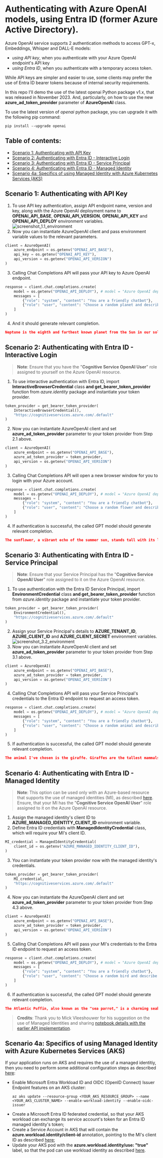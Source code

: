 # Authenticating with Azure OpenAI models, using Entra ID (former Azure Active Directory).

Azure OpenAI service supports 2 authentication methods to access GPT-x, Embeddings, Whisper and DALL-E models:
- _using API key_, when you authenticate with your Azure OpenAI endpoint's API key
- _using Entra ID_, when you authenticate with a temporary access token.

While API keys are simpler and easier to use, some clients may prefer the use of Entra ID bearer tokens because of internal security requirements.

In this repo I'll demo the use of the latest openai Python package v1.x, that was released in November 2023. And, particularly, on how to use the new **azure_ad_token_provider** parameter of **AzureOpenAI** class.

To use the latest version of *openai* python package, you can upgrade it with the following pip command:
```
pip install --upgrade openai
```

## Table of contents:
- [Scenario 1: Authenticating with API Key](https://github.com/LazaUK/AOAI-EntraIDAuth-SDKv1/tree/main#scenario-1-authenticating-with-api-key)
- [Scenario 2: Authenticating with Entra ID - Interactive Login](https://github.com/LazaUK/AOAI-EntraIDAuth-SDKv1/tree/main#scenario-2-authenticating-with-entra-id---interactive-login)
- [Scenario 3: Authenticating with Entra ID - Service Principal](https://github.com/LazaUK/AOAI-EntraIDAuth-SDKv1/tree/main#scenario-3-authenticating-with-entra-id---service-principal)
- [Scenario 4: Authenticating with Entra ID - Managed Identity](https://github.com/LazaUK/AOAI-EntraIDAuth-SDKv1/tree/main#scenario-4-authenticating-with-entra-id---managed-identity)
- [Scenario 4a: Specifics of using Managed Identity with Azure Kubernetes Services (AKS)](https://github.com/LazaUK/AOAI-EntraIDAuth-SDKv1/tree/main#scenario-4a-specifics-of-using-managed-identity-with-azure-kubernetes-services-aks)

## Scenario 1: Authenticating with API Key
1. To use API key authentication, assign API endpoint name, version and key, along with the Azure OpenAI deployment name to **OPENAI_API_BASE**, **OPENAI_API_VERSION**, **OPENAI_API_KEY** and **OPENAI_API_DEPLOY** environment variables.
![screenshot_1.1_environment](images/api_1_environment.png)
2. Now you can instantiate AzureOpenAI client and pass environment variable values to the relevant parameters.
``` Python
client = AzureOpenAI(
    azure_endpoint = os.getenv("OPENAI_API_BASE"),
    api_key = os.getenv("OPENAI_API_KEY"),
    api_version = os.getenv("OPENAI_API_VERSION")
)
```
3. Calling Chat Completions API will pass your API key to Azure OpenAI endpoint.
``` Python
response = client.chat.completions.create(
    model = os.getenv("OPENAI_API_DEPLOY"), # model = "Azure OpenAI deployment name".
    messages = [
        {"role": "system", "content": "You are a friendly chatbot"},
        {"role": "user", "content": "Choose a random planet and describe it to me in 3 sentences."}
    ]
)
```
4. And it should generate relevant completion.
``` JSON
Neptune is the eighth and farthest known planet from the Sun in our solar system. It is a giant planet composed primarily of hydrogen and helium, with traces of methane, giving it a striking blue appearance. Neptune has a dynamic atmosphere with the fastest winds in the solar system, reaching speeds of over 1,100 miles per hour, and a series of dark spots caused by storm activities.
```

## Scenario 2: Authenticating with Entra ID - Interactive Login
>**Note**: Ensure that you have the "**Cognitive Service OpenAI User**" role assigned to yourself on the Azure OpenAI resource.
1. To use interactive authentication with Entra ID, import **InteractiveBrowserCredential** class **and get_bearer_token_provider** function from _azure.identity_ package and instantiate your token provider.
``` Python
token_provider = get_bearer_token_provider(
    InteractiveBrowserCredential(),
    "https://cognitiveservices.azure.com/.default"
)
```
2. Now you can instantiate AzureOpenAI client and set **azure_ad_token_provider** parameter to your token provider from Step 2.1 above.
``` Python
client = AzureOpenAI(
    azure_endpoint = os.getenv("OPENAI_API_BASE"),
    azure_ad_token_provider = token_provider,
    api_version = os.getenv("OPENAI_API_VERSION")
)
```
3. Calling Chat Completions API will open a new browser window for you to login with your Azure account.
``` Python
response = client.chat.completions.create(
    model = os.getenv("OPENAI_API_DEPLOY"), # model = "Azure OpenAI deployment name".
    messages = [
        {"role": "system", "content": "You are a friendly chatbot"},
        {"role": "user", "content": "Choose a random flower and describe it to me in 3 sentences."}
    ]
)
```
4. If authentication is successful, the called GPT model should generate relevant completion.
``` JSON
The sunflower, a vibrant echo of the summer sun, stands tall with its large, rough stem that hoists the bright yellow petals aloft. Each flower is actually a composite of hundreds of small florets that cluster together to form the eye-catching disk, circled by the flamboyant sun-like halo. This cheerful bloom not only follows the day's sun, performing a slow dance from east to west, but is also a symbol of loyalty and adoration.
```

## Scenario 3: Authenticating with Entra ID - Service Principal
>**Note**: Ensure that your Service Principal has the "**Cognitive Service OpenAI User**" role assigned to it on the Azure OpenAI resource.
1. To use authentication with the Entra ID Service Principal, import **EnvironmentCredential** class **and get_bearer_token_provider** function from _azure.identity_ package and instantiate your token provider.
``` Python
token_provider = get_bearer_token_provider(
    EnvironmentCredential(),
    "https://cognitiveservices.azure.com/.default"
)
```
2. Assign your Service Principal's details to **AZURE_TENANT_ID**, **AZURE_CLIENT_ID** and **AZURE_CLIENT_SECRET** environment variables.
![screenshot_3.2_environment](images/sp_1_environment.png)
3. Now you can instantiate AzureOpenAI client and set **azure_ad_token_provider** parameter to your token provider from Step 3.1 above.
``` Python
client = AzureOpenAI(
    azure_endpoint = os.getenv("OPENAI_API_BASE"),
    azure_ad_token_provider = token_provider,
    api_version = os.getenv("OPENAI_API_VERSION")
)
```
4. Calling Chat Completions API will pass your Service Principal's credentials to the Entra ID endpoint to request an access token.
``` Python
response = client.chat.completions.create(
    model = os.getenv("OPENAI_API_DEPLOY"), # model = "Azure OpenAI deployment name".
    messages = [
        {"role": "system", "content": "You are a friendly chatbot"},
        {"role": "user", "content": "Choose a random animal and describe it to me in 3 sentences."}
    ]
)
```
5. If authentication is successful, the called GPT model should generate relevant completion.
``` JSON
The animal I've chosen is the giraffe. Giraffes are the tallest mammals on Earth, their legs alone can be taller than most humans—about 6 feet. They have a distinctive spotted coat and a long neck which they use to reach leaves, fruits, and flowers high up in Acacia trees.
```

## Scenario 4: Authenticating with Entra ID - Managed Identity
>**Note**: This option can be used only with an Azure-based resource that supports the use of managed identities (MI), as described [here](https://learn.microsoft.com/en-us/azure/developer/python/sdk/authentication-azure-hosted-apps?tabs=azure-cli%2Cazure-app-service). Ensure, that your MI has the "**Cognitive Service OpenAI User**" role assigned to it on the Azure OpenAI resource.
1. Assign the managed identity's client ID to **AZURE_MANAGED_IDENTITY_CLIENT_ID** environment variable.
2. Define Entra ID credentials with **ManagedIdentityCredential** class, which will require your MI's client ID.
``` Python
MI_credential = ManagedIdentityCredential(
    client_id = os.getenv("AZURE_MANAGED_IDENTITY_CLIENT_ID"),
)
```
3. You can instantiate your token provider now with the managed identity's credentials.
``` Python
token_provider = get_bearer_token_provider(
    MI_credential,
    "https://cognitiveservices.azure.com/.default"
)
```
4. Now you can instantiate the AzureOpenAI client and set **azure_ad_token_provider** parameter to your token provider from Step 4.3 above.
``` Python
client = AzureOpenAI(
    azure_endpoint = os.getenv("OPENAI_API_BASE"),
    azure_ad_token_provider = token_provider,
    api_version = os.getenv("OPENAI_API_VERSION")
)
```
5. Calling Chat Completions API will pass your MI's credentials to the Entra ID endpoint to request an access token.
``` Python
response = client.chat.completions.create(
    model = os.getenv("OPENAI_API_DEPLOY"), # model = "Azure OpenAI deployment name".
    messages = [
        {"role": "system", "content": "You are a friendly chatbot"},
        {"role": "user", "content": "Choose a random bird and describe it to me in 3 sentences."}
    ]
)
```
6. If authentication is successful, the called GPT model should generate relevant completion.
``` JSON
The Atlantic Puffin, also known as the "sea parrot," is a charming seabird notable for its colorful beak and matching orange legs. These compact birds are excellent swimmers, using their wings to 'fly' underwater while hunting for fish. Puffins are social creatures, nesting in large colonies on cliffs and spending most of their lives at sea, only coming to land to breed.
```
>**Credits**: Thank you to Mick Vleeshouwer for his suggestion on the use of Managed Identities and sharing [notebook details with the earlier API implementation](https://github.com/iMicknl/connect-AML-to-Azure-OpenAI/tree/main/notebooks).

## Scenario 4a: Specifics of using Managed Identity with Azure Kubernetes Services (AKS)
If your application runs on AKS and requires the use of a managed identitiy, then you need to perform some additional configuration steps as described [here](https://learn.microsoft.com/en-us/azure/aks/open-ai-secure-access-quickstart):
- Enable Microsoft Entra Workload ID and OIDC (OpenID Connect) Issuer Endpoint features on an AKS cluster:
  ```
  az aks update --resource-group <YOUR_AKS_RESOURCE_GROUP> --name <YOUR_AKS_CLUSTER_NAME> --enable-workload-identity --enable-oidc-issuer
  ```
- Create a Microsoft Entra ID federated credential, so that your AKS workload can exchange its service account's token for an Entra ID managed identity's token;
- Create a Service Account in AKS that will contain the **azure.workload.identity/client-id** annotation, pointing to the MI's client ID as described [here](https://learn.microsoft.com/en-us/azure/aks/workload-identity-overview?tabs=python#service-account-annotations);
- Update your AKS pod with the **azure.workload.identity/use: "true"** label, so that the pod can use workload identity as described [here](https://learn.microsoft.com/en-us/azure/aks/workload-identity-overview?tabs=python#pod-labels).
